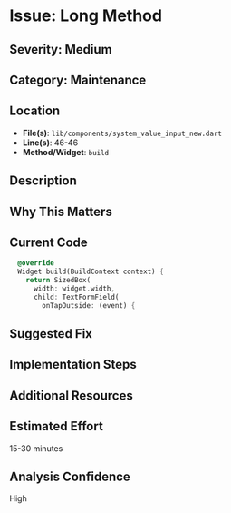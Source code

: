 # Issue: Long Method

## Severity: Medium

## Category: Maintenance

## Location
- **File(s)**: `lib/components/system_value_input_new.dart`
- **Line(s)**: 46-46
- **Method/Widget**: `build`

## Description


## Why This Matters


## Current Code
```dart
  @override
  Widget build(BuildContext context) {
    return SizedBox( 
      width: widget.width,
      child: TextFormField(
        onTapOutside: (event) {
```

## Suggested Fix


## Implementation Steps


## Additional Resources


## Estimated Effort
15-30 minutes

## Analysis Confidence
High
